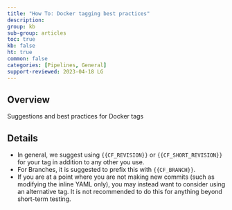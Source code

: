 ```yaml
---
title: "How To: Docker tagging best practices"
description: 
group: kb
sub-group: articles
toc: true
kb: false
ht: true
common: false
categories: [Pipelines, General]
support-reviewed: 2023-04-18 LG
---
```


## Overview

Suggestions and best practices for Docker tags

## Details

* In general, we suggest using `{{CF_REVISION}}` or `{{CF_SHORT_REVISION}}` for your tag in addition to any other you use.
* For Branches, it is suggested to prefix this with `{{CF_BRANCH}}`.
* If you are at a point where you are not making new commits (such as modifying the inline YAML only), you may instead want to consider using an alternative tag. It is not recommended to do this for anything beyond short-term testing.
